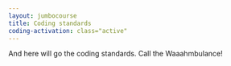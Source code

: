 ```yaml
---
layout: jumbocourse
title: Coding standards
coding-activation: class="active"
---
```

And here will go the coding standards. Call the Waaahmbulance!